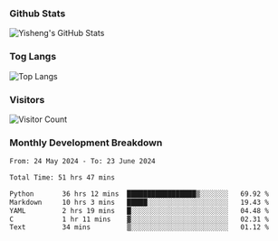 ### Github Stats
![Yisheng's GitHub Stats](https://github-readme-stats-9qabuvhk1-gongyisheng.vercel.app/api?username=gongyisheng&count_private=true&show_icons=true)
### Tog Langs
![Top Langs](https://github-readme-stats-9qabuvhk1-gongyisheng.vercel.app/api/top-langs/?username=gongyisheng&layout=compact)
### Visitors
![Visitor Count](https://profile-counter.glitch.me/gongyisheng/count.svg)
### Monthly Development Breakdown
<!--START_SECTION:waka-->

```txt
From: 24 May 2024 - To: 23 June 2024

Total Time: 51 hrs 47 mins

Python       36 hrs 12 mins  █████████████████▒░░░░░░░   69.92 %
Markdown     10 hrs 3 mins   █████░░░░░░░░░░░░░░░░░░░░   19.43 %
YAML         2 hrs 19 mins   █░░░░░░░░░░░░░░░░░░░░░░░░   04.48 %
C            1 hr 11 mins    ▓░░░░░░░░░░░░░░░░░░░░░░░░   02.31 %
Text         34 mins         ▒░░░░░░░░░░░░░░░░░░░░░░░░   01.12 %
```

<!--END_SECTION:waka-->
